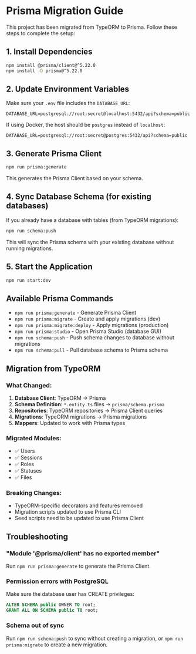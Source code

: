 # Prisma Migration Guide

This project has been migrated from TypeORM to Prisma. Follow these steps to complete the setup:

## 1. Install Dependencies

```bash
npm install @prisma/client@^5.22.0
npm install -D prisma@^5.22.0
```

## 2. Update Environment Variables

Make sure your `.env` file includes the `DATABASE_URL`:

```env
DATABASE_URL=postgresql://root:secret@localhost:5432/api?schema=public
```

If using Docker, the host should be `postgres` instead of `localhost`:

```env
DATABASE_URL=postgresql://root:secret@postgres:5432/api?schema=public
```

## 3. Generate Prisma Client

```bash
npm run prisma:generate
```

This generates the Prisma Client based on your schema.

## 4. Sync Database Schema (for existing databases)

If you already have a database with tables (from TypeORM migrations):

```bash
npm run schema:push
```

This will sync the Prisma schema with your existing database without running migrations.

## 5. Start the Application

```bash
npm run start:dev
```

## Available Prisma Commands

- `npm run prisma:generate` - Generate Prisma Client
- `npm run prisma:migrate` - Create and apply migrations (dev)
- `npm run prisma:migrate:deploy` - Apply migrations (production)
- `npm run prisma:studio` - Open Prisma Studio (database GUI)
- `npm run schema:push` - Push schema changes to database without migrations
- `npm run schema:pull` - Pull database schema to Prisma schema

## Migration from TypeORM

### What Changed:

1. **Database Client**: TypeORM → Prisma
2. **Schema Definition**: `*.entity.ts` files → `prisma/schema.prisma`
3. **Repositories**: TypeORM repositories → Prisma Client queries
4. **Migrations**: TypeORM migrations → Prisma migrations
5. **Mappers**: Updated to work with Prisma types

### Migrated Modules:

- ✅ Users
- ✅ Sessions
- ✅ Roles
- ✅ Statuses
- ✅ Files

### Breaking Changes:

- TypeORM-specific decorators and features removed
- Migration scripts updated to use Prisma CLI
- Seed scripts need to be updated to use Prisma Client

## Troubleshooting

### "Module '@prisma/client' has no exported member"

Run `npm run prisma:generate` to generate the Prisma Client.

### Permission errors with PostgreSQL

Make sure the database user has CREATE privileges:

```sql
ALTER SCHEMA public OWNER TO root;
GRANT ALL ON SCHEMA public TO root;
```

### Schema out of sync

Run `npm run schema:push` to sync without creating a migration, or `npm run prisma:migrate` to create a new migration.
